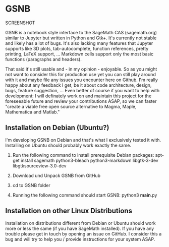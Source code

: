 # GSNB

SCREENSHOT

GSNB is a notebook style interface to the SageMath CAS (sagemath.org) similar to Jupyter but written in Python and Gtk+. It's currently not stable and likely has a lot of bugs. It's also lacking many features that Jupyter supports like 3D plots, tab-autocomplete, function references, pretty printing, LaTeX support, ... Markdown cells support only the most basic functions (paragraphs and headers).

That said it's still usable and - in my opinion - enjoyable. So as you might not want to consider this for production use yet you can still play around with it and maybe file any issues you encounter here on Github. I'm really happy about any feedback I get, be it about code architecture, design, bugs, feature suggestion, ... Even better of course if you want to help with development: I will definately work on and maintain this project for the foreseeable future and review your contributions ASAP, so we can faster "create a viable free open source alternative to Magma, Maple, Mathematica and Matlab."

## Installation on Debian (Ubuntu?)

I'm developing GSNB on Debian and that's what I exclusively tested it with. Installing on Ubuntu should probably work exactly the same.

1. Run the following command to install prerequisite Debian packages:
apt-get install sagemath python3-bleach python3-markdown libgtk-3-dev libgtksourceview-3.0-dev

2. Download und Unpack GSNB from GitHub

3. cd to GSNB folder

4. Running the following command should start GSNB:
python3 __main__.py

## Installation on other Linux Distributions

Installation on distributions different from Debian or Ubuntu should work more or less the same (if you have SageMath installed). If you have any trouble please get in touch by opening an issue on GitHub. I consider this a bug and will try to help you / provide instructions for your system ASAP.
